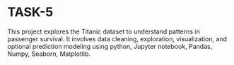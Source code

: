 # TASK-5
This project explores the Titanic dataset to understand patterns in passenger survival. It involves data cleaning, exploration, visualization, and optional prediction modeling using python, Jupyter notebook, Pandas, Numpy, Seaborn, Matplotlib.

